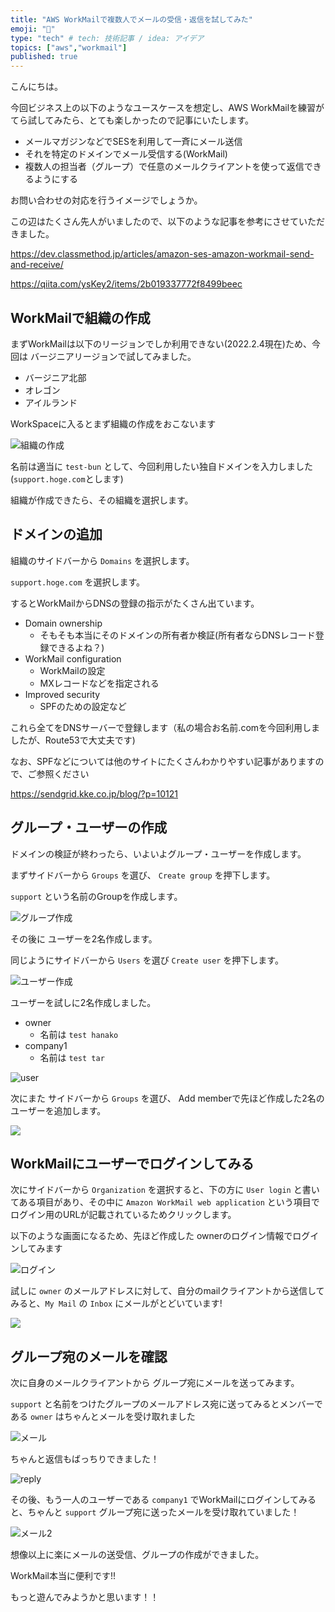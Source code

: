 ```yaml
---
title: "AWS WorkMailで複数人でメールの受信・返信を試してみた"
emoji: "👋"
type: "tech" # tech: 技術記事 / idea: アイデア
topics: ["aws","workmail"]
published: true
---
```


こんにちは。

今回ビジネス上の以下のようなユースケースを想定し、AWS WorkMailを練習がてら試してみたら、とても楽しかったので記事にいたします。

- メールマガジンなどでSESを利用して一斉にメール送信
- それを特定のドメインでメール受信する(WorkMail)
- 複数人の担当者（グループ）で任意のメールクライアントを使って返信できるようにする

お問い合わせの対応を行うイメージでしょうか。

この辺はたくさん先人がいましたので、以下のような記事を参考にさせていただきました。

https://dev.classmethod.jp/articles/amazon-ses-amazon-workmail-send-and-receive/

https://qiita.com/ysKey2/items/2b019337772f8499beec


## WorkMailで組織の作成

まずWorkMailは以下のリージョンでしか利用できない(2022.2.4現在)ため、今回は バージニアリージョンで試してみました。

- バージニア北部
- オレゴン
- アイルランド

WorkSpaceに入るとまず組織の作成をおこないます

![組織の作成](/images/workmail/organization_setting.png)

名前は適当に `test-bun` として、今回利用したい独自ドメインを入力しました(`support.hoge.com`とします)

組織が作成できたら、その組織を選択します。

## ドメインの追加

組織のサイドバーから `Domains` を選択します。

`support.hoge.com` を選択します。

するとWorkMailからDNSの登録の指示がたくさん出ています。

- Domain ownership
    - そもそも本当にそのドメインの所有者か検証(所有者ならDNSレコード登録できるよね？)
- WorkMail configuration
    - WorkMailの設定
    - MXレコードなどを指定される
- Improved security
    - SPFのための設定など

これら全てをDNSサーバーで登録します（私の場合お名前.comを今回利用しましたが、Route53で大丈夫です)

なお、SPFなどについては他のサイトにたくさんわかりやすい記事がありますので、ご参照ください

https://sendgrid.kke.co.jp/blog/?p=10121


## グループ・ユーザーの作成

ドメインの検証が終わったら、いよいよグループ・ユーザーを作成します。

まずサイドバーから `Groups` を選び、 `Create group` を押下します。

`support` という名前のGroupを作成します。

![グループ作成](/images/workmail/group_create.png)

その後に ユーザーを2名作成します。

同じようにサイドバーから `Users` を選び `Create user` を押下します。

![ユーザー作成](/images/workmail/user_create.png)

ユーザーを試しに2名作成しました。

- owner
  - 名前は `test hanako`
- company1
  - 名前は `test tar`

![user](/images/workmail/users.png)


次にまた サイドバーから `Groups` を選び、 Add memberで先ほど作成した2名のユーザーを追加します。

![](https://storage.googleapis.com/zenn-user-upload/972f843bcb33-20220204.png)

## WorkMailにユーザーでログインしてみる

次にサイドバーから `Organization` を選択すると、下の方に `User login` と書いてある項目があり、その中に `Amazon WorkMail web application` という項目でログイン用のURLが記載されているためクリックします。

以下のような画面になるため、先ほど作成した ownerのログイン情報でログインしてみます

![ログイン](/images/workmail/login.png)

試しに `owner` のメールアドレスに対して、自分のmailクライアントから送信してみると、`My Mail` の `Inbox` にメールがとどいています!

![](/images/workmail/workspace.png)

## グループ宛のメールを確認

次に自身のメールクライアントから グループ宛にメールを送ってみます。

`support` と名前をつけたグループのメールアドレス宛に送ってみるとメンバーである `owner` はちゃんとメールを受け取れました

![メール](/images/workmail/group_mail.png)

ちゃんと返信もばっちりできました！

![reply](/images/workmail/reply.png)

その後、もう一人のユーザーである `company1` でWorkMailにログインしてみると、ちゃんと `support` グループ宛に送ったメールを受け取れていました！

![メール2](/images/workmail/user2.png)


想像以上に楽にメールの送受信、グループの作成ができました。

WorkMail本当に便利です!!

もっと遊んでみようかと思います！！